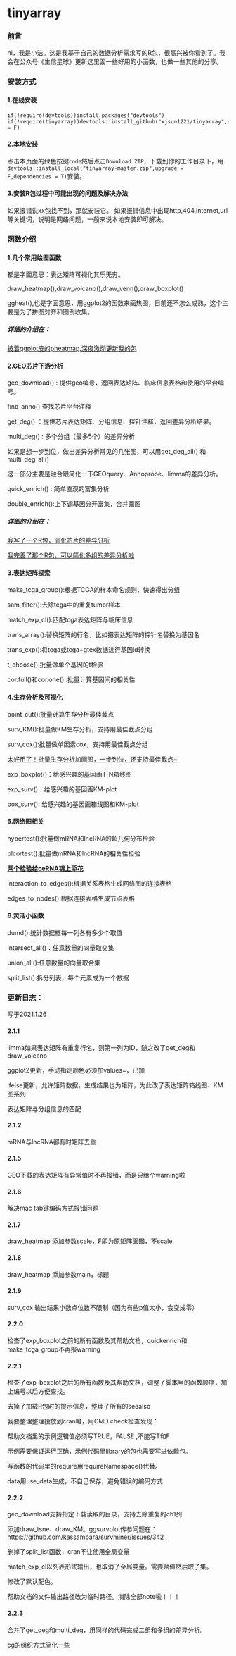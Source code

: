 # tinyarray

### 前言

hi，我是小洁。这是我基于自己的数据分析需求写的R包，很高兴被你看到了。我会在公众号《生信星球》更新这里面一些好用的小函数，也做一些其他的分享。

###  安装方式

#### 1.在线安装

```
if(!require(devtools))install.packages("devtools")
if(!require(tinyarray))devtools::install_github("xjsun1221/tinyarray",upgrade = F)
```

#### 2.本地安装

点击本页面的绿色按键`code`然后点击`Download ZIP`，下载到你的工作目录下，用`devtools::install_local("tinyarray-master.zip",upgrade = F,dependencies = T)`安装。

#### 3.安装R包过程中可能出现的问题及解决办法

如果报错说xx包找不到，那就安装它。
如果报错信息中出现http,404,internet,url等关键词，说明是网络问题，一般来说本地安装即可解决。

### 函数介绍

#### 1.几个常用绘图函数

都是字面意思：表达矩阵可视化其乐无穷。

draw_heatmap(),draw_volcano(),draw_venn(),draw_boxplot()

ggheat(),也是字面意思，用ggplot2的函数来画热图，目前还不怎么成熟，这个主要是为了拼图对齐和图例收集。

##### 详细的介绍在：

[披着ggplot皮的pheatmap,深夜激动更新我的包](https://mp.weixin.qq.com/s/WhsBf6QAhVXeXeScM59cSA)

#### 2.GEO芯片下游分析

geo_download() : 提供geo编号，返回表达矩阵、临床信息表格和使用的平台编号。

find_anno():查找芯片平台注释

get_deg() ：提供芯片表达矩阵、分组信息、探针注释，返回差异分析结果。

multi_deg() : 多个分组（最多5个）的差异分析

如果是想一步到位，做出差异分析常见的几张图，可以用get_deg_all() 和multi_deg_all() 

这一部分主要是融合跟简化一下GEOquery、Annoprobe、limma的差异分析。

quick_enrich() : 简单直观的富集分析

double_enrich():上下调基因分开富集，合并画图

##### 详细的介绍在：

[我写了一个R包，简化芯片的差异分析](https://mp.weixin.qq.com/s/YQQoDsE5JaKpgFGlbEfQNg)

[我完善了那个R包，可以简化多组的差异分析啦](https://mp.weixin.qq.com/s/j5IB_MQ0zeOCe1j_ahwtdQ)

#### 3.表达矩阵探索

make_tcga_group():根据TCGA的样本命名规则，快速得出分组

sam_filter():去除tcga中的重复tumor样本

match_exp_cl():匹配tcga表达矩阵与临床信息

trans_array():替换矩阵的行名，比如把表达矩阵的探针名替换为基因名

trans_exp():将tcga或tcga+gtex数据进行基因id转换

t_choose():批量做单个基因的t检验

cor.full()和cor.one() :批量计算基因间的相关性

#### 4.生存分析及可视化

point_cut():批量计算生存分析最佳截点

surv_KM():批量做KM生存分析，支持用最佳截点分组

surv_cox():批量做单因素cox，支持用最佳截点分组

[太好用了！批量生存分析加画图，一步到位，还支持最佳截点~](https://mp.weixin.qq.com/s/WYBhGxfGg6QFUPHFBashaA)

exp_boxplot()：给感兴趣的基因画T-N箱线图

exp_surv()：给感兴趣的基因画KM-plot

box_surv(): 给感兴趣的基因画箱线图和KM-plot

#### 5.网络图相关

hypertest():批量做mRNA和lncRNA的超几何分布检验

plcortest():批量做mRNA和lncRNA的相关性检验

[**两个检验给ceRNA锦上添花**](https://www.yuque.com/xiaojiewanglezenmofenshen/bsgk2d/dt0isp)

interaction_to_edges():根据关系表格生成网络图的连接表格

edges_to_nodes():根据连接表格生成节点表格

#### 6.灵活小函数

dumd():统计数据框每一列各有多少个取值

intersect_all()：任意数量的向量取交集

union_all():任意数量的向量取合集

split_list():拆分列表，每个元素成为一个数据

### 更新日志：

写于2021.1.26

#### 2.1.1
limma如果表达矩阵有重复行名，则第一列为ID，随之改了get_deg和draw_volcano

ggplot2更新，手动指定颜色必须加values=，已加

ifelse更新，允许矩阵数据，生成结果也为矩阵，为此改了表达矩阵箱线图、KM图系列

表达矩阵与分组信息的匹配

#### 2.1.2
mRNA与lncRNA都有时矩阵去重

#### 2.1.5

GEO下载的表达矩阵有异常值时不再报错，而是只给个warning啦

#### 2.1.6

解决mac tab键编码方式报错问题

#### 2.1.7

draw_heatmap 添加参数scale，F即为原矩阵画图，不scale.

#### 2.1.8

draw_heatmap 添加参数main，标题

#### 2.1.9

surv_cox 输出结果小数点位数不限制（因为有些p值太小，会变成零）

#### 2.2.0

检查了exp_boxplot之前的所有函数及其帮助文档，quickenrich和make_tcga_group不再报warning

#### 2.2.1

检查了exp_boxplot之后的所有函数及其帮助文档，调整了脚本里的函数顺序，加上编号以后方便查找。

去掉了加载R包时的提示信息，整理了所有的seealso

我要整理整理投放到cran咯，用CMD check检查发现：

帮助文档里的示例逻辑值必须写TRUE，FALSE ,不能写T和F

示例需要保证运行正确，示例代码里library的包也需要写进依赖包。

写函数的代码里的require用requireNamespace()代替。

data用use_data生成，不自己保存，避免错误的编码方式

#### 2.2.2 

geo_download支持指定下载读取的目录，支持去除重复的ch1列

添加draw_tsne、draw_KM。ggsurvplot传参问题在：https://github.com/kassambara/survminer/issues/342

删掉了split_list函数，cran不让使用全局变量

match_exp_cl以列表形式输出，也取消了全局变量。需要赋值然后取子集。

修改了默认配色。

帮助文档的文件输出路径改为临时路径。消除全部note啦！！！

#### 2.2.3 

合并了get_deg和multi_deg，用同样的代码完成二组和多组的差异分析。

cg的组织方式简化一些